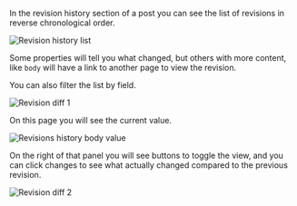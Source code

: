 In the revision history section of a post you can see the list of revisions in reverse chronological order.

![Revision history list](https://s3-us-west-2.amazonaws.com/flashtag/screenshots/alpha/revisions-history-01a.png)

Some properties will tell you what changed, but others with more content, like `body` will have a link to another page to view the revision.

You can also filter the list by field.

![Revision diff 1](https://s3-us-west-2.amazonaws.com/flashtag/screenshots/alpha/revisions-history-02a.png)

On this page you will see the current value.

![Revisions history body value](https://s3-us-west-2.amazonaws.com/flashtag/screenshots/alpha/revisions-history-04a.png)

On the right of that panel you will see buttons to toggle the view, and you can click changes to see what actually changed compared to the previous revision.

![Revision diff 2](https://s3-us-west-2.amazonaws.com/flashtag/screenshots/alpha/revisions-history-03a.png)
